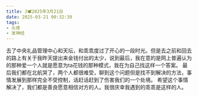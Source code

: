 ```yaml
---
title: J🕊️2025年3月21日
date: 2025-03-21 00:32:39
tags:
- 头疼
- 发神经
---
```

去了中央礼品管理中心和天坛，和乖乖度过了开心的一段时光。但是去之前和回去的路上有关于我昨天提出来金钱付出的太少，说到最后，我在意的是网上普遍认为的那种爱一个人就是愿意为ta花钱的那种模式，我在为自己找这样一个答案。
最后我们都在北航哭了，两个人都很难受，聊到这个问题但是找不到解决的方法，事情发展到那样完全不受控制，话赶话赶到了伤害我们的一个处境。
希望这个事情解决了，我们都是善良愿意相信对方的人。我很庆幸我遇到的乖乖是这样的人。